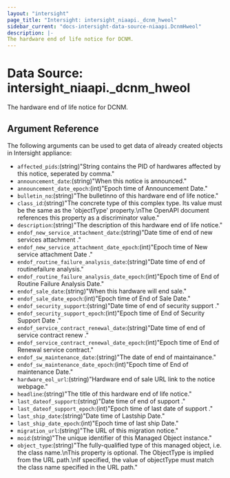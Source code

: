 ```yaml
---
layout: "intersight"
page_title: "Intersight: intersight_niaapi._dcnm_hweol"
sidebar_current: "docs-intersight-data-source-niaapi.DcnmHweol"
description: |-
The hardware end of life notice for DCNM.
---
```


# Data Source: intersight_niaapi._dcnm_hweol
The hardware end of life notice for DCNM.
## Argument Reference
The following arguments can be used to get data of already created objects in Intersight appliance:
* `affected_pids`:(string)"String contains the PID of hardwares affected by this notice, seperated by comma."
* `announcement_date`:(string)"When this notice is announced."
* `announcement_date_epoch`:(int)"Epoch time of Announcement Date."
* `bulletin_no`:(string)"The bulletinno of this hardware end of life notice."
* `class_id`:(string)"The concrete type of this complex type. Its value must be the same as the 'objectType' property.\nThe OpenAPI document references this property as a discriminator value."
* `description`:(string)"The description of this hardware end of life notice."
* `endof_new_service_attachment_date`:(string)"Date time of end of new services attachment  ."
* `endof_new_service_attachment_date_epoch`:(int)"Epoch time of New service attachment Date ."
* `endof_routine_failure_analysis_date`:(string)"Date time of end of routinefailure analysis."
* `endof_routine_failure_analysis_date_epoch`:(int)"Epoch time of End of Routine Failure Analysis Date."
* `endof_sale_date`:(string)"When this hardware will end sale."
* `endof_sale_date_epoch`:(int)"Epoch time of End of Sale Date."
* `endof_security_support`:(string)"Date time of end of security support ."
* `endof_security_support_epoch`:(int)"Epoch time of End of Security Support Date ."
* `endof_service_contract_renewal_date`:(string)"Date time of end of service contract renew ."
* `endof_service_contract_renewal_date_epoch`:(int)"Epoch time of End of Renewal service contract."
* `endof_sw_maintenance_date`:(string)"The date of end of maintainance."
* `endof_sw_maintenance_date_epoch`:(int)"Epoch time of End of maintenance Date."
* `hardware_eol_url`:(string)"Hardware end of sale URL link to the notice webpage."
* `headline`:(string)"The title of this hardware end of life notice."
* `last_dateof_support`:(string)"Date time of end of support ."
* `last_dateof_support_epoch`:(int)"Epoch time of last date of support ."
* `last_ship_date`:(string)"Date time of Lastship Date."
* `last_ship_date_epoch`:(int)"Epoch time of last ship Date."
* `migration_url`:(string)"The URL of this migration notice."
* `moid`:(string)"The unique identifier of this Managed Object instance."
* `object_type`:(string)"The fully-qualified type of this managed object, i.e. the class name.\nThis property is optional. The ObjectType is implied from the URL path.\nIf specified, the value of objectType must match the class name specified in the URL path."
